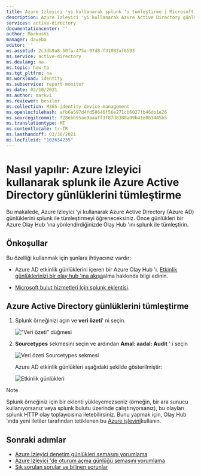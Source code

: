 ```yaml
---
title: Azure Izleyici 'yi kullanarak splunk 'ı tümleştirme | Microsoft Docs
description: Azure Izleyici 'yi kullanarak Azure Active Directory günlüklerini splunk ile tümleştirmeyi öğrenin.
services: active-directory
documentationcenter: ''
author: MarkusVi
manager: daveba
editor: ''
ms.assetid: 2c3db9a8-50fa-475a-97d8-f31082af6593
ms.service: active-directory
ms.devlang: na
ms.topic: how-to
ms.tgt_pltfrm: na
ms.workload: identity
ms.subservice: report-monitor
ms.date: 03/10/2021
ms.author: markvi
ms.reviewer: besiler
ms.collection: M365-identity-device-management
ms.openlocfilehash: afb6a597d4fd58646f56e271cb6027fb46db1e26
ms.sourcegitcommit: f28ebb95ae9aaaff3f87d8388a09b41e0b3445b5
ms.translationtype: MT
ms.contentlocale: tr-TR
ms.lasthandoff: 03/30/2021
ms.locfileid: "102634235"
---
```

# <a name="how-to-integrate-azure-active-directory-logs-with-splunk-using-azure-monitor"></a>Nasıl yapılır: Azure Izleyici kullanarak splunk ile Azure Active Directory günlüklerini tümleştirme

Bu makalede, Azure Izleyici 'yi kullanarak Azure Active Directory (Azure AD) günlüklerini splunk ile tümleştirmeyi öğreneceksiniz. Önce günlükleri bir Azure Olay Hub 'ına yönlendirdiğinizde Olay Hub 'ını splunk ile tümleştirin.

## <a name="prerequisites"></a>Önkoşullar

Bu özelliği kullanmak için şunlara ihtiyacınız vardır:

- Azure AD etkinlik günlüklerini içeren bir Azure Olay Hub 'ı. [Etkinlik günlüklerinizi bir olay hub 'ına akışa](./tutorial-azure-monitor-stream-logs-to-event-hub.md)alma hakkında bilgi edinin. 

-  [Microsoft bulut hizmetleri Için splunk eklentisi](https://splunkbase.splunk.com/app/3110/#/details). 

## <a name="integrate-azure-active-directory-logs"></a>Azure Active Directory günlüklerini tümleştirme 

1. Splunk örneğinizi açın ve **veri özeti**' ni seçin.

    !["Veri özeti" düğmesi](./media/howto-integrate-activity-logs-with-splunk/DataSummary.png)

2. **Sourcetypes** sekmesini seçin ve ardından **Amal: aadal: Audit** ' i seçin

    ![Veri özeti Sourcetypes sekmesi](./media/howto-integrate-activity-logs-with-splunk/sourcetypeaadal.png)

    Azure AD etkinlik günlükleri aşağıdaki şekilde gösterilmiştir:

    ![Etkinlik günlükleri](./media/howto-integrate-activity-logs-with-splunk/activitylogs.png)

> [!NOTE]
> Splunk örneğiniz için bir eklenti yükleyemezseniz (örneğin, bir ara sunucu kullanıyorsanız veya splunk bulutu üzerinde çalıştırıyorsanız), bu olayları splunk HTTP olay toplayıcısına iletebilirsiniz. Bunu yapmak için, Olay Hub 'ında yeni iletiler tarafından tetiklenen bu [Azure işlevini](https://github.com/Microsoft/AzureFunctionforSplunkVS)kullanın. 
>

## <a name="next-steps"></a>Sonraki adımlar

* [Azure İzleyici denetim günlükleri şemasını yorumlama](reference-azure-monitor-audit-log-schema.md)
* [Azure Izleyici 'de oturum açma günlüğü şemasını yorumlama](reference-azure-monitor-sign-ins-log-schema.md)
* [Sık sorulan sorular ve bilinen sorunlar](concept-activity-logs-azure-monitor.md#frequently-asked-questions)